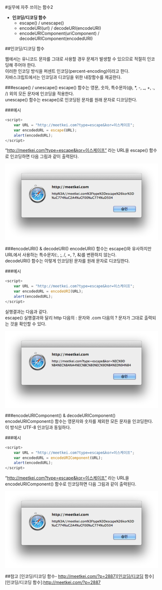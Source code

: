 #실무에 자주 쓰이는 함수2

* **인코딩/디코딩 함수**
    - escape() / unescape()
    - encodeURI(url) / decodeURI(encodeURI)
    - encodeURIComponent(uriComponent) / decodeURIComponent(encodedURI)

##인코딩/디코딩 함수

웹에서는 유니코드 문자를 그대로 사용할 경우 문제가 발생할 수 있으므로 적절히 인코딩해 주어야 한다.<br/>
이러한 인코딩 방식을 퍼센트 인코딩(percent-encoding)이라고 한다.<br/>
자바스크립트에서는 인코딩과 디코딩을 위한 내장함수를 제공한다.

###escape() / unescape()
escape() 함수는 영문, 숫자, 특수문자(@, *, -, _, +, ., /) 외의 모든 문자에 인코딩을 적용한다.<br/>
unescape() 함수는 escape()로 인코딩된 문자를 원래 문자로 디코딩한다.

###예시

```javascript
<script>
	var URL = "http://meetkei.com?type=escape&kor=이스케이프";
	var encodedURL = escape(URL);
	alert(encodedURL);
</script>
```
“http://meetkei.com?type=escape&kor=이스케이프” 라는 URL을 escape() 함수로 인코딩하면 다음 그림과 같이 출력된다.

![escape 함수 인코딩 결과 이미지](../../../../Javascript/images/02_img01_lims.png)

###encodeURI() & decodeURI()
encodeURI() 함수는 escape()와 유사하지만 URL에서 사용하는 특수문자(:, ;, /, =, ?, &)를 변환하지 않는다.<br/>
decodeURI() 함수는 이렇게 인코딩된 문자를 원래 문자로 디코딩한다.

###예시

```javascript
<script>
	var URL = "http://meetkei.com?type=escape&kor=이스케이프";
	var encodedURL = encodeURI(URL);
	alert(encodedURL);
</script>
```
실행결과는 다음과 같다.<br/>
escape() 실행결과와 달리 http 다음의 : 문자와 .com 다음의 ? 문자가 그대로 출력되는 것을 확인할 수 있다.

![encodeURI 함수 인코딩 결과 이미지](../../../../Javascript/images/02_img02_lims.png)

###encodeURIComponent() & decodeURIComponent()
encodeURIComponent() 함수는 영문자와 숫자를 제외한 모든 문자을 인코딩한다.<br/>
이 방식은 UTF-8 인코딩과 동일하다.

###예시

```javascript
<script>
	var URL = "http://meetkei.com?type=escape&kor=이스케이프";
	var encodedURL = encodeURIComponent(URL);
	alert(encodedURL);
</script>
```
“http://meetkei.com?type=escape&kor=이스케이프” 라는 URL을 encodeURIComponent() 함수로 인코딩하면 다음 그림과 같이 출력된다.

![escape 함수 인코딩 결과 이미지](../../../../Javascript/images/02_img01_lims.png)



##참고
[인코딩/디코딩 함수- http://meetkei.com/?p=2887][인코딩/디코딩 함수]
[인코딩/디코딩 함수]:http://meetkei.com/?p=2887
